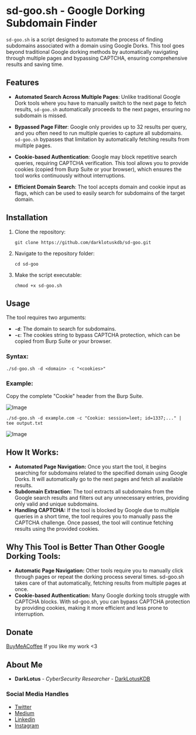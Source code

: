 # sd-goo.sh - Google Dorking Subdomain Finder

`sd-goo.sh` is a script designed to automate the process of finding subdomains associated with a domain using Google Dorks. This tool goes beyond traditional Google dorking methods by automatically navigating through multiple pages and bypassing CAPTCHA, ensuring comprehensive results and saving time.

## Features

- **Automated Search Across Multiple Pages**: Unlike traditional Google Dork tools where you have to manually switch to the next page to fetch results, `sd-goo.sh` automatically proceeds to the next pages, ensuring no subdomain is missed.

- **Bypassed Page Filter**: Google only provides up to 32 results per query, and you often need to run multiple queries to capture all subdomains. `sd-goo.sh` bypasses that limitation by automatically fetching results from multiple pages.

- **Cookie-based Authentication**: Google may block repetitive search queries, requiring CAPTCHA verification. This tool allows you to provide cookies (copied from Burp Suite or your browser), which ensures the tool works continuously without interruptions.

- **Efficient Domain Search**: The tool accepts domain and cookie input as flags, which can be used to easily search for subdomains of the target domain.

## Installation

1. Clone the repository:

    ```
    git clone https://github.com/darklotuskdb/sd-goo.git
    ```

2. Navigate to the repository folder:

    ```
    cd sd-goo
    ```

3. Make the script executable:

    ```
    chmod +x sd-goo.sh
    ```

## Usage

The tool requires two arguments:

- **`-d`**: The domain to search for subdomains.
- **`-c`**: The cookies string to bypass CAPTCHA protection, which can be copied from Burp Suite or your browser.

### Syntax:

```
./sd-goo.sh -d <domain> -c "<cookies>"
```

### Example:
Copy the complete "Cookie" header from the Burp Suite.

![Image](https://github.com/user-attachments/assets/7fec6fc8-e0fa-4c8b-859a-c72b29d1a3de)

```
./sd-goo.sh -d example.com -c "Cookie: session=leet; id=1337;..." | tee output.txt
```
![Image](https://github.com/user-attachments/assets/32a4e25a-054e-49da-a13e-5af4f22b4be7)

## How It Works:
- **Automated Page Navigation:** Once you start the tool, it begins searching for subdomains related to the specified domain using Google Dorks. It will automatically go to the next pages and fetch all available results.
- **Subdomain Extraction:** The tool extracts all subdomains from the Google search results and filters out any unnecessary entries, providing only valid and unique subdomains.
- **Handling CAPTCHA:** If the tool is blocked by Google due to multiple queries in a short time, the tool requires you to manually pass the CAPTCHA challenge. Once passed, the tool will continue fetching results using the provided cookies.

## Why This Tool is Better Than Other Google Dorking Tools:
- **Automatic Page Navigation:** Other tools require you to manually click through pages or repeat the dorking process several times. sd-goo.sh takes care of that automatically, fetching results from multiple pages at once.
- **Cookie-based Authentication:** Many Google dorking tools struggle with CAPTCHA blocks. With sd-goo.sh, you can bypass CAPTCHA protection by providing cookies, making it more efficient and less prone to interruption.


## Donate
[BuyMeACoffee](https://www.buymeacoffee.com/darklotus) If you like my work <3

## About Me

* **DarkLotus** - *CyberSecurity Researcher* - [DarkLotusKDB](https://github.com/darklotuskdb)

### Social Media Handles
* [Twitter](https://twitter.com/darklotuskdb)
* [Medium](https://darklotus.medium.com/)
* [Linkedin](https://www.linkedin.com/in/kamaldeepbhati/)
* [Instagram](https://www.instagram.com/kamaldeepbhati/)
